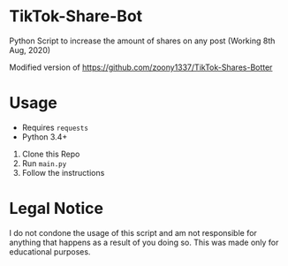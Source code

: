 # TikTok-Share-Bot
Python Script to increase the amount of shares on any post (Working 8th Aug, 2020)

Modified version of https://github.com/zoony1337/TikTok-Shares-Botter

# Usage

* Requires `requests`
* Python 3.4+


1. Clone this Repo
2. Run `main.py`
3. Follow the instructions

# Legal Notice

I do not condone the usage of this script and am not responsible for anything that happens as a result of you doing so. This was made only for educational purposes.

